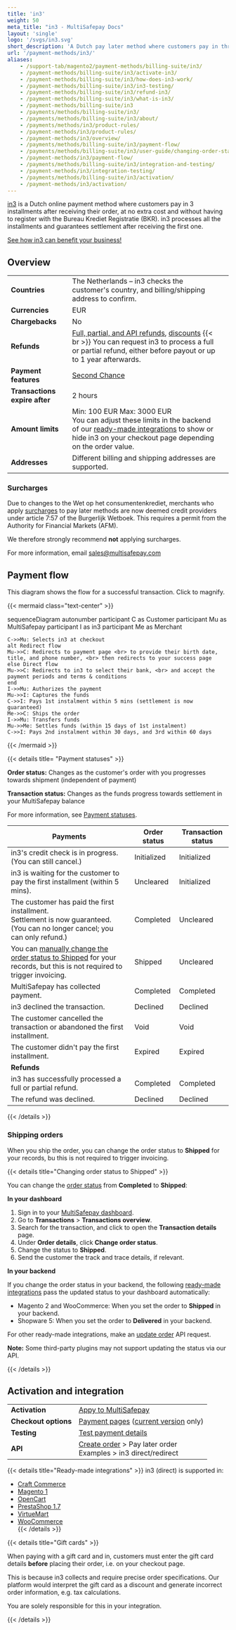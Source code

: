 ```yaml
---
title: 'in3'
weight: 50
meta_title: "in3 - MultiSafepay Docs"
layout: 'single'
logo: '/svgs/in3.svg' 
short_description: 'A Dutch pay later method where customers pay in three installments.'
url: '/payment-methods/in3/'
aliases:
    - /support-tab/magento2/payment-methods/billing-suite/in3/
    - /payment-methods/billing-suite/in3/activate-in3/
    - /payment-methods/billing-suite/in3/how-does-in3-work/
    - /payment-methods/billing-suite/in3/in3-testing/
    - /payment-methods/billing-suite/in3/refund-in3/
    - /payment-methods/billing-suite/in3/what-is-in3/
    - /payment-methods/billing-suite/in3
    - /payments/methods/billing-suite/in3/
    - /payments/methods/billing-suite/in3/about/
    - /payments/methods/in3/product-rules/
    - /payment-methods/in3/product-rules/
    - /payment-methods/in3/overview/
    - /payments/methods/billing-suite/in3/payment-flow/
    - /payments/methods/billing-suite/in3/user-guide/changing-order-status-to-shipped/
    - /payment-methods/in3/payment-flow/
    - /payments/methods/billing-suite/in3/integration-and-testing/
    - /payment-methods/in3/integration-testing/
    - /payments/methods/billing-suite/in3/activation/
    - /payment-methods/in3/activation/
---
```

[in3](https://payin3.eu/en/) is a Dutch online payment method where customers pay in 3 installments after receiving their order, at no extra cost and without having to register with the Bureau Krediet Registratie (BKR). in3 processes all the installments and guarantees settlement after receiving the first one.

[See how in3 can benefit your business!](https://www.multisafepay.com/solutions/payment-methods/in3)

## Overview

|   |   |   |
|---|---|---|
| **Countries**  | The Netherlands – in3 checks the customer's country, and billing/shipping address to confirm.  | 
| **Currencies**  | EUR  | 
| **Chargebacks**  | No  | 
| **Refunds** | [Full, partial, and API refunds](/refunds/pay-later/), [discounts](/refunds/discounts/) {{< br >}} You can request in3 to process a full or partial refund, either before payout or up to 1&nbsp;year afterwards. |
| **Payment features** | [Second Chance](/features/second-chance/) |
| **Transactions expire after** | 2 hours |
| **Amount limits** | Min: 100 EUR Max: 3000 EUR <br> You can adjust these limits in the backend of our [ready-made integrations](/integrations/ready-made/) to show or hide in3 on your checkout page depending on the order value. |
| **Addresses** | Different billing and shipping addresses are supported. |

### Surcharges

Due to changes to the Wet op het consumentenkrediet, merchants who apply [surcharges](/about-payments/surcharges/) to pay later methods are now deemed credit providers under article 7:57 of the Burgerlijk Wetboek. This requires a permit from the Authority for Financial Markets (AFM).  

We therefore strongly recommend **not** applying surcharges. 

For more information, email <sales@multisafepay.com> 

## Payment flow

This diagram shows the flow for a successful transaction. Click to magnify.

{{< mermaid class="text-center" >}}

sequenceDiagram
    autonumber
    participant C as Customer
    participant Mu as MultiSafepay
    participant I as in3
    participant Me as Merchant

    C->>Mu: Selects in3 at checkout
    alt Redirect flow
    Mu->>C: Redirects to payment page <br> to provide their birth date, title, and phone number, <br> then redirects to your success page
    else Direct flow
    Mu->>C: Redirects to in3 to select their bank, <br> and accept the payment periods and terms & conditions
    end
    I->>Mu: Authorizes the payment
    Mu->>I: Captures the funds
    C->>I: Pays 1st instalment within 5 mins (settlement is now guaranteed)
    Me->>C: Ships the order 
    I->>Mu: Transfers funds 
    Mu->>Me: Settles funds (within 15 days of 1st instalment)
    C->>I: Pays 2nd instalment within 30 days, and 3rd within 60 days 

{{< /mermaid >}}
&nbsp;  

{{< details title= "Payment statuses" >}}

**Order status:** Changes as the customer's order with you progresses towards shipment (independent of payment)

**Transaction status:** Changes as the funds progress towards settlement in your MultiSafepay balance

For more information, see [Payment statuses](/payments/payment-statuses/).

| Payments | Order status | Transaction status |
|---|---|---|
| in3's credit check is in progress. <br> (You can still cancel.) | Initialized   | Initialized  |
| in3 is waiting for the customer to pay the first installment (within 5 mins). | Uncleared  | Initialized  |
| The customer has paid the first installment. <br> Settlement is now guaranteed. <br> (You can no longer cancel; you can only refund.) | Completed  | Uncleared  |
| You can [manually change the order status to Shipped](/payment-methods/in3/#shipping-orders) for your records, but this is not required to trigger invoicing. | Shipped | Uncleared | 
| MultiSafepay has collected payment. | Completed | Completed |
| in3 declined the transaction. | Declined | Declined |
| The customer cancelled the transaction or abandoned the first installment. | Void | Void |
| The customer didn't pay the first installment. | Expired | Expired |
|**Refunds**|||
| in3 has successfully processed a full or partial refund. | Completed | Completed |
| The refund was declined. | Declined | Declined   |

{{< /details >}}

### Shipping orders

When you ship the order, you can change the order status to **Shipped** for your records, bu this is not required to trigger invoicing.

{{< details title="Changing order status to Shipped" >}}

You can change the [order status](/about-payments/multisafepay-statuses/) from **Completed** to **Shipped**:

**In your dashboard**

1. Sign in to your [MultiSafepay dashboard](https://merchant.multisafepay.com).
2. Go to **Transactions** > **Transactions overview**.
3. Search for the transaction, and click to open the **Transaction details** page. 
4. Under **Order details**, click **Change order status**. 
5. Change the status to **Shipped**.
6. Send the customer the track and trace details, if relevant.

**In your backend**

If you change the order status in your backend, the following [ready-made integrations](/integrations/ready-made/) pass the updated status to your dashboard automatically:

- Magento 2 and WooCommerce: When you set the order to **Shipped** in your backend.
- Shopware 5: When you set the order to **Delivered** in your backend.

For other ready-made integrations, make an [update order](https://docs-api.multisafepay.com/reference/updateorder) API request.

**Note:** Some third-party plugins may not support updating the status via our API.

{{< /details >}}

## Activation and integration

| | |
|---|---|
| **Activation** | [Appy to MultiSafepay](/payments/activating-payment-methods/#apply-to-multisafepay) |
| **Checkout options** | [Payment pages](/payment-pages/) ([current version](/payment-pages/activation/) only) |
| **Testing** | [Test payment details](/testing/test-payment-details/#pay-later-methods) |
| **API** | [Create order](https://docs-api.multisafepay.com/reference/createorder) > Pay later order <br> Examples > in3 direct/redirect |

{{< details title="Ready-made integrations" >}} 
in3 (direct) is supported in: 

- [Craft Commerce](/craft-commerce/) 
- [Magento 1](/magento-1/) 
- [OpenCart](/opencart/) 
- [PrestaShop 1.7](/prestashop-1-7/) 
- [VirtueMart](/virtuemart/) 
- [WooCommerce](/woo-commerce/)   
 {{< /details >}}

{{< details title="Gift cards" >}}

When paying with a gift card and in, customers must enter the gift card details **before** placing their order, i.e. on your checkout page. 

This is because in3 collects and require precise order specifications. Our platform would interpret the gift card as a discount and generate incorrect order information, e.g. tax calculations.

You are solely responsible for this in your integration.

{{< /details >}}

